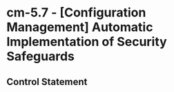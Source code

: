 # cm-5.7 - \[Configuration Management\] Automatic Implementation of Security Safeguards

## Control Statement
